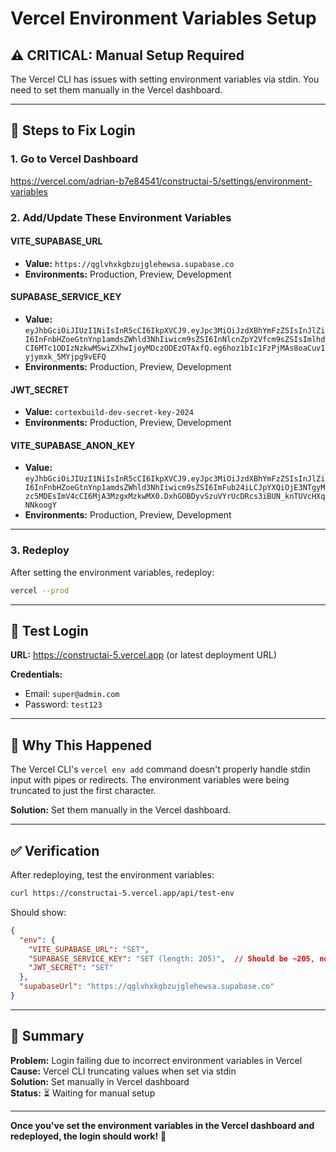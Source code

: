 # Vercel Environment Variables Setup

## ⚠️ CRITICAL: Manual Setup Required

The Vercel CLI has issues with setting environment variables via stdin. You need to set them manually in the Vercel dashboard.

---

## 🔧 **Steps to Fix Login**

### **1. Go to Vercel Dashboard**
https://vercel.com/adrian-b7e84541/constructai-5/settings/environment-variables

### **2. Add/Update These Environment Variables**

#### **VITE_SUPABASE_URL**
- **Value:** `https://qglvhxkgbzujglehewsa.supabase.co`
- **Environments:** Production, Preview, Development

#### **SUPABASE_SERVICE_KEY**
- **Value:** `eyJhbGciOiJIUzI1NiIsInR5cCI6IkpXVCJ9.eyJpc3MiOiJzdXBhYmFzZSIsInJlZiI6InFnbHZoeGtnYnp1amdsZWhld3NhIiwicm9sZSI6InNlcnZpY2Vfcm9sZSIsImlhdCI6MTc1ODIzNzkwMSwiZXhwIjoyMDczODEzOTAxfQ.eg6hoz1bIc1FzPjMAs8oaCuv1yjymxk_5MYjpg9vEFQ`
- **Environments:** Production, Preview, Development

#### **JWT_SECRET**
- **Value:** `cortexbuild-dev-secret-key-2024`
- **Environments:** Production, Preview, Development

#### **VITE_SUPABASE_ANON_KEY**
- **Value:** `eyJhbGciOiJIUzI1NiIsInR5cCI6IkpXVCJ9.eyJpc3MiOiJzdXBhYmFzZSIsInJlZiI6InFnbHZoeGtnYnp1amdsZWhld3NhIiwicm9sZSI6ImFub24iLCJpYXQiOjE3NTgyMzc5MDEsImV4cCI6MjA3MzgxMzkwMX0.DxhGOBDyvSzuVYrUcDRcs3iBUN_knTUVcHXqNNkoogY`
- **Environments:** Production, Preview, Development

---

### **3. Redeploy**
After setting the environment variables, redeploy:
```bash
vercel --prod
```

---

## 🧪 **Test Login**

**URL:** https://constructai-5.vercel.app (or latest deployment URL)

**Credentials:**
- Email: `super@admin.com`
- Password: `test123`

---

## 📝 **Why This Happened**

The Vercel CLI's `vercel env add` command doesn't properly handle stdin input with pipes or redirects. The environment variables were being truncated to just the first character.

**Solution:** Set them manually in the Vercel dashboard.

---

## ✅ **Verification**

After redeploying, test the environment variables:
```bash
curl https://constructai-5.vercel.app/api/test-env
```

Should show:
```json
{
  "env": {
    "VITE_SUPABASE_URL": "SET",
    "SUPABASE_SERVICE_KEY": "SET (length: 205)",  // Should be ~205, not 1!
    "JWT_SECRET": "SET"
  },
  "supabaseUrl": "https://qglvhxkgbzujglehewsa.supabase.co"
}
```

---

## 🎯 **Summary**

**Problem:** Login failing due to incorrect environment variables in Vercel  
**Cause:** Vercel CLI truncating values when set via stdin  
**Solution:** Set manually in Vercel dashboard  
**Status:** ⏳ Waiting for manual setup

---

**Once you've set the environment variables in the Vercel dashboard and redeployed, the login should work!** 🚀

